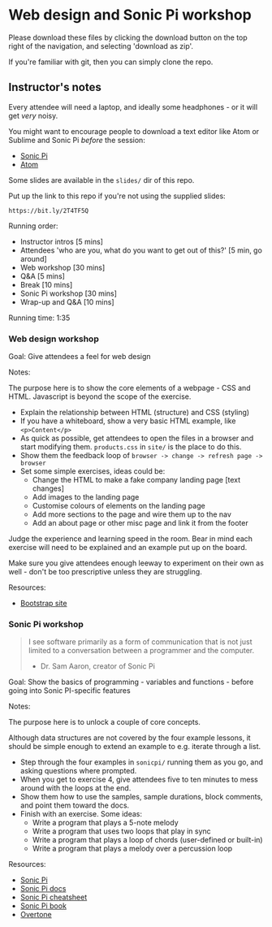 # Web design and Sonic Pi workshop

Please download these files by clicking the download button on the top right of the navigation, and selecting 'download as zip'.

If you're familiar with git, then you can simply clone the repo. 

## Instructor's notes

Every attendee will need a laptop, and ideally some headphones - or it will get _very_ noisy.

You might want to encourage people to download a text editor like Atom or Sublime and Sonic Pi _before_ the session:

- [Sonic Pi](https://sonic-pi.net/)
- [Atom](https://atom.io/)

Some slides are available in the `slides/` dir of this repo.

Put up the link to this repo if you're not using the supplied slides:

    https://bit.ly/2T4TF5Q

Running order:

- Instructor intros [5 mins]
- Attendees 'who are you, what do you want to get out of this?' [5 min, go around]
- Web workshop [30 mins]
- Q&A [5 mins]
- Break [10 mins]
- Sonic Pi workshop [30 mins]
- Wrap-up and Q&A [10 mins]

Running time: 1:35

### Web design workshop

Goal: Give attendees a feel for web design

Notes:

The purpose here is to show the core elements of a webpage - CSS and HTML. Javascript is beyond the scope of the exercise.

- Explain the relationship between HTML (structure) and CSS (styling)
- If you have a whiteboard, show a very basic HTML example, like `<p>Content</p>`
- As quick as possible, get attendees to open the files in a browser and start modifying them. `products.css` in `site/` is the place to do this.
- Show them the feedback loop of `browser -> change -> refresh page -> browser`
- Set some simple exercises, ideas could be:
  - Change the HTML to make a fake company landing page [text changes]
  - Add images to the landing page 
  - Customise colours of elements on the landing page
  - Add more sections to the page and wire them up to the nav
  - Add an about page or other misc page and link it from the footer

Judge the experience and learning speed in the room. Bear in mind each exercise will need to be explained and an example put up on the board.

Make sure you give attendees enough leeway to experiment on their own as well - don't be too prescriptive unless they are struggling.

Resources: 

- [Bootstrap site](https://getbootstrap.com/)

### Sonic Pi workshop

> I see software primarily as a form of communication that is not just limited to a conversation between a programmer and the computer.
> - Dr. Sam Aaron, creator of Sonic Pi

Goal: Show the basics of programming - variables and functions - before going into Sonic PI-specific features

Notes:

The purpose here is to unlock a couple of core concepts.

Although data structures are not covered by the four example lessons, it should be simple enough to extend an example to e.g. iterate through a list.

- Step through the four examples in `sonicpi/` running them as you go, and asking questions where prompted.
- When you get to exercise 4, give attendees five to ten minutes to mess around with the loops at the end.
- Show them how to use the samples, sample durations, block comments, and point them toward the docs.
- Finish with an exercise. Some ideas:
  - Write a program that plays a 5-note melody
  - Write a program that uses two loops that play in sync
  - Write a program that plays a loop of chords (user-defined or built-in)
  - Write a program that plays a melody over a percussion loop

Resources:

- [Sonic Pi](https://sonic-pi.net/)
- [Sonic Pi docs](https://sonic-pi.net/tutorial.html)
- [Sonic Pi cheatsheet](https://www.cl.cam.ac.uk/projects/raspberrypi/sonicpi/media/sonic-pi-cheatsheet.pdf)
- [Sonic Pi book](https://www.raspberrypi.org/magpi/issues/essentials-sonic-pi-v1/)
- [Overtone](https://github.com/overtone/overtone)


